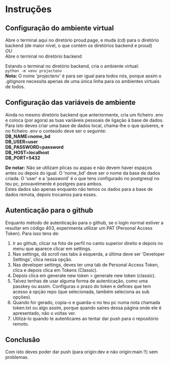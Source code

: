 # Instruções
## Configuração do ambiente virtual
Abre o terminal aqui no diretório proud.page, e muda (cd) para o diretório backend (de maior nível, o que contém os diretórios backend e proud)  
*OU*  
Abre o terminal no diretório backend

Estando o terminal no diretório backend, cria o ambiente virtual:  
`python -m venv projectenv`  
**Nota:** O nome 'projectenv' é para ser igual para todos nós, porque assim o .gitignore necessita apenas de uma única linha para os ambientes virtuais de todos.

## Configuração das variáveis de ambiente
Ainda no mesmo diretório backend que anteriormente, cria um ficheiro .env e coloca (por agora) as tuas variáveis pessoais de ligação à base de dados.  
Para isto deves criar uma base de dados local, chama-lhe o que quiseres, e no ficheiro .env o conteúdo deve ser o seguinte:  
**DB_NAME=nome_bd**  
**DB_USER=user**  
**DB_PASSWORD=password**  
**DB_HOST=localhost**  
**DB_PORT=5432**

**De notar:** Não se utilizam plicas ou aspas e não devem haver espaços antes ou depois do igual. O 'nome_bd' deve ser o nome da base de dados criada. O 'user' e a 'password' é o que tens configurado no postgresql no teu pc, provavelmente é postgres para ambos.<br> Estes dados são apenas enquanto não temos os dados para a base de dados remota, depois trocamos para esses.  

## Autenticação para o github
Enquanto método de autenticação para o github, se o login normal estiver a resultar em código 403, experimenta utilizar um PAT (Personal Access Token).
Para isso tens de:
1. Ir ao github, clicar na foto de perfil no canto superior direito e depois no menu que aparece clicar em settings.
2. Nas settings, dá scroll nas tabs à esquerda, a última deve ser 'Developer Settings', clica nessa opção.
3. Nas developer settings, deves ter uma tab de Personal Access Token, clica e depois clica em Tokens (Classic).
4. Depois clica em generate new token > generate new token (classic).
5. Talvez tenhas de usar alguma forma de autenticação, como uma passkey ou assim. Configuras o prazo do token e defines que tem acesso à opção repo (que selecionada, também seleciona as sub opções).
6. Quando for gerado, copia-o e guarda-o no teu pc numa nota chamada token.txt ou algo assim, porque quando saíres dessa página onde ele é apresentado, não o voltas ver.
7. Utilizá-lo quando te autenticares ao tentar dar push para o repositório remoto.

## Conclusão
Com isto deves poder dar push (para origin:dev e não origin:main !!) sem problemas.

